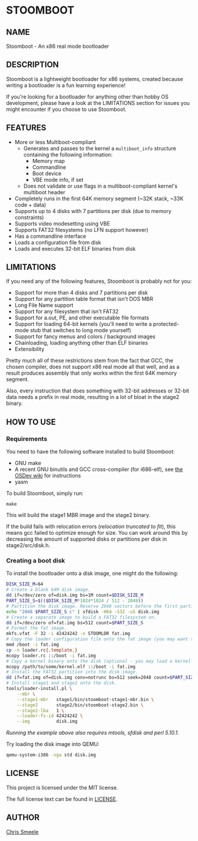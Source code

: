 STOOMBOOT
=========

NAME
----

Stoomboot - An x86 real mode bootloader

DESCRIPTION
-----------

Stoomboot is a lightweight bootloader for x86 systems, created because writing
a bootloader is a fun learning experience!

If you're looking for a bootloader for anything other than hobby OS
development, please have a look at the LIMITATIONS section for issues you might
encounter if you choose to use Stoomboot.

FEATURES
--------

- More or less Multiboot-compliant
  - Generates and passes to the kernel a `multiboot_info` structure containing
    the following information:
    - Memory map
    - Commandline
    - Boot device
    - VBE mode info, if set
  - Does not validate or use flags in a multiboot-compliant kernel's multiboot
    header
- Completely runs in the first 64K memory segment (~32K stack, ~33K code + data)
- Supports up to 4 disks with 7 partitions per disk (due to memory constraints)
- Supports video modesetting using VBE
- Supports FAT32 filesystems (no LFN support however)
- Has a commandline interface
- Loads a configuration file from disk
- Loads and executes 32-bit ELF binaries from disk

LIMITATIONS
-----------

If you need any of the following features, Stoomboot is probably not for you:

- Support for more than 4 disks and 7 partitions per disk
- Support for any partition table format that isn't DOS MBR
- Long File Name support
- Support for any filesystem that isn't FAT32
- Support for a.out, PE, and other executable file formats
- Support for loading 64-bit kernels (you'll need to write a protected-mode
  stub that switches to long mode yourself)
- Support for fancy menus and colors / background images
- Chainloading, loading anything other than ELF binaries
- Extensibility

Pretty much all of these restrictions stem from the fact that GCC, the chosen
compiler, does not support x86 real mode all that well, and as a result
produces assembly that only works within the first 64K memory segment.

Also, every instruction that does something with 32-bit addresses or 32-bit
data needs a prefix in real mode, resulting in a lot of bloat in the stage2
binary.

HOW TO USE
----------

### Requirements

You need to have the following software installed to build Stoomboot:

- GNU make
- A recent GNU binutils and GCC cross-compiler (for i686-elf), see
  [the OSDev wiki](http://wiki.osdev.org/GCC_Cross-Compiler) for instructions
- yasm

To build Stoomboot, simply run:

```
make
```

This will build the stage1 MBR image and the stage2 binary.

If the build fails with relocation errors (*relocation truncated to fit*), this
means gcc failed to optimize enough for size.
You can work around this by decreasing the amount of supported disks or
partitions per disk in stage2/src/disk.h.

### Creating a boot disk

To install the bootloader onto a disk image, one might do the following:

```bash
DISK_SIZE_M=64
# Create a blank 64M disk image.
dd if=/dev/zero of=disk.img bs=1M count=$DISK_SIZE_M
PART_SIZE_S=$(($DISK_SIZE_M*1024*1024 / 512 - 2048))
# Partition the disk image. Reserve 2048 sectors before the first partition.
echo "2048 $PART_SIZE_S c" | sfdisk -H64 -S32 -uS disk.img
# Create a separate image to build a FAT32 filesystem on.
dd if=/dev/zero of=fat.img bs=512 count=$PART_SIZE_S
# Format the fat image.
mkfs.vfat -F 32 -i 42424242 -n STOOMLDR fat.img
# Copy the loader configuration file onto the fat image (you may want to customize it first).
mmd /boot -i fat.img
cp -n loader.rc{.template,}
mcopy loader.rc ::/boot -i fat.img
# Copy a kernel binary onto the disk (optional - you may load a kernel from any FAT32 partition on any disk).
mcopy /path/to/some/kernel.elf ::/boot -i fat.img
# Install the FAT32 partition into the disk image.
dd if=fat.img of=disk.img conv=notrunc bs=512 seek=2048 count=$PART_SIZE_S
# Install stage1 and stage2 onto the disk.
tools/loader-install.pl \
    --mbr \
    --stage1-mbr   stage1/bin/stoomboot-stage1-mbr.bin \
    --stage2       stage2/bin/stoomboot-stage2.bin \
    --stage2-lba   1 \
    --loader-fs-id 42424242 \
    --img          disk.img
```

*Running the example above also requires mtools, sfdisk and perl 5.10.1.*

Try loading the disk image into QEMU:

```bash
qemu-system-i386 -vga std disk.img
```

LICENSE
-------

This project is licensed under the MIT license.

The full license text can be found in [LICENSE](LICENSE).

AUTHOR
------

[Chris Smeele](https://github.com/cjsmeele)
